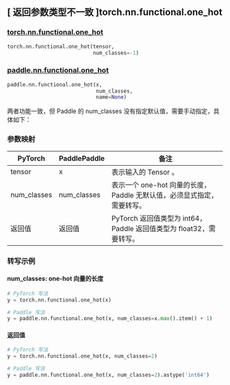 ## [ 返回参数类型不一致 ]torch.nn.functional.one_hot

### [torch.nn.functional.one_hot](https://pytorch.org/docs/stable/generated/torch.nn.functional.one_hot.html?highlight=one_hot#torch.nn.functional.one_hot)

```python
torch.nn.functional.one_hot(tensor,
                            num_classes=-1)
```

### [paddle.nn.functional.one_hot](https://www.paddlepaddle.org.cn/documentation/docs/zh/develop/api/paddle/nn/functional/one_hot_cn.html)

```python
paddle.nn.functional.one_hot(x,
                             num_classes,
                             name=None)
```

两者功能一致，但 Paddle 的 num_classes 没有指定默认值，需要手动指定，具体如下：

### 参数映射

| PyTorch       | PaddlePaddle | 备注                                                   |
| ------------- | ------------ | ------------------------------------------------------ |
| tensor          | x         | 表示输入的 Tensor 。                                     |
| num_classes | num_classes | 表示一个 one-hot 向量的长度， Paddle 无默认值，必须显式指定，需要转写。 |
| 返回值 | 返回值 | PyTorch 返回值类型为 int64，Paddle 返回值类型为 float32，需要转写。 |

### 转写示例
#### num_classes: one-hot 向量的长度
```python
# PyTorch 写法
y = torch.nn.functional.one_hot(x)

# Paddle 写法
y = paddle.nn.functional.one_hot(x, num_classes=x.max().item() + 1)
```

#### 返回值
```python
# PyTorch 写法
y = torch.nn.functional.one_hot(x, num_classes=2)

# Paddle 写法
y = paddle.nn.functional.one_hot(x, num_classes=2).astype('int64')
```
